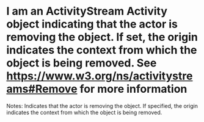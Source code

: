 I am an ActivityStream Activity object indicating that the actor is removing the object. If set, the origin indicates the context from which the object is being removed. See https://www.w3.org/ns/activitystreams#Remove for more information
==========
 Notes: 
              Indicates that the actor is removing the
              object. If specified, the origin indicates the context from which the object is being removed.
             

